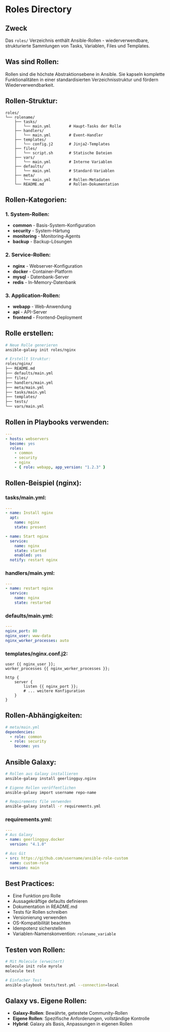 # Roles Directory

## Zweck
Das `roles/` Verzeichnis enthält Ansible-Rollen - wiederverwendbare, strukturierte Sammlungen von Tasks, Variablen, Files und Templates.

## Was sind Rollen:
Rollen sind die höchste Abstraktionsebene in Ansible. Sie kapseln komplette Funktionalitäten in einer standardisierten Verzeichnisstruktur und fördern Wiederverwendbarkeit.

## Rollen-Struktur:
```
roles/
└── rolename/
    ├── tasks/
    │   └── main.yml        # Haupt-Tasks der Rolle
    ├── handlers/
    │   └── main.yml        # Event-Handler
    ├── templates/
    │   └── config.j2       # Jinja2-Templates
    ├── files/
    │   └── script.sh       # Statische Dateien
    ├── vars/
    │   └── main.yml        # Interne Variablen
    ├── defaults/
    │   └── main.yml        # Standard-Variablen
    ├── meta/
    │   └── main.yml        # Rollen-Metadaten
    └── README.md           # Rollen-Dokumentation
```

## Rollen-Kategorien:

### 1. System-Rollen:
- **common** - Basis-System-Konfiguration
- **security** - System-Härtung
- **monitoring** - Monitoring-Agents
- **backup** - Backup-Lösungen

### 2. Service-Rollen:
- **nginx** - Webserver-Konfiguration
- **docker** - Container-Platform
- **mysql** - Datenbank-Server
- **redis** - In-Memory-Datenbank

### 3. Application-Rollen:
- **webapp** - Web-Anwendung
- **api** - API-Server
- **frontend** - Frontend-Deployment

## Rolle erstellen:
```bash
# Neue Rolle generieren
ansible-galaxy init roles/nginx

# Erstellt Struktur:
roles/nginx/
├── README.md
├── defaults/main.yml
├── files/
├── handlers/main.yml
├── meta/main.yml
├── tasks/main.yml
├── templates/
├── tests/
└── vars/main.yml
```

## Rollen in Playbooks verwenden:
```yaml
---
- hosts: webservers
  become: yes
  roles:
    - common
    - security
    - nginx
    - { role: webapp, app_version: "1.2.3" }
```

## Rollen-Beispiel (nginx):

### tasks/main.yml:
```yaml
---
- name: Install nginx
  apt:
    name: nginx
    state: present

- name: Start nginx
  service:
    name: nginx
    state: started
    enabled: yes
  notify: restart nginx
```

### handlers/main.yml:
```yaml
---
- name: restart nginx
  service:
    name: nginx
    state: restarted
```

### defaults/main.yml:
```yaml
---
nginx_port: 80
nginx_user: www-data
nginx_worker_processes: auto
```

### templates/nginx.conf.j2:
```nginx
user {{ nginx_user }};
worker_processes {{ nginx_worker_processes }};

http {
    server {
        listen {{ nginx_port }};
        # ... weitere Konfiguration
    }
}
```

## Rollen-Abhängigkeiten:
```yaml
# meta/main.yml
dependencies:
  - role: common
  - role: security
    become: yes
```

## Ansible Galaxy:
```bash
# Rollen aus Galaxy installieren
ansible-galaxy install geerlingguy.nginx

# Eigene Rollen veröffentlichen
ansible-galaxy import username repo-name

# Requirements file verwenden
ansible-galaxy install -r requirements.yml
```

### requirements.yml:
```yaml
---
# Aus Galaxy
- name: geerlingguy.docker
  version: "4.1.0"

# Aus Git
- src: https://github.com/username/ansible-role-custom
  name: custom-role
  version: main
```

## Best Practices:
- Eine Funktion pro Rolle
- Aussagekräftige defaults definieren
- Dokumentation in README.md
- Tests für Rollen schreiben
- Versionierung verwenden
- OS-Kompatibilität beachten
- Idempotenz sicherstellen
- Variablen-Namenskonvention: `rolename_variable`

## Testen von Rollen:
```bash
# Mit Molecule (erweitert)
molecule init role myrole
molecule test

# Einfacher Test
ansible-playbook tests/test.yml --connection=local
```

## Galaxy vs. Eigene Rollen:
- **Galaxy-Rollen**: Bewährte, getestete Community-Rollen
- **Eigene Rollen**: Spezifische Anforderungen, vollständige Kontrolle
- **Hybrid**: Galaxy als Basis, Anpassungen in eigenen Rollen
